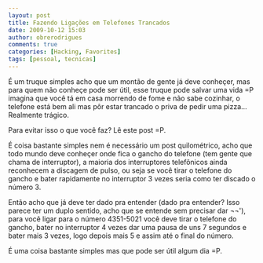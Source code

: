 ```yaml
---
layout: post
title: Fazendo Ligações em Telefones Trancados
date: 2009-10-12 15:03
author: obrerodrigues
comments: true
categories: [Hacking, Favorites]
tags: [pessoal, tecnicas]
---
```

É um truque simples acho que um montão de gente já deve conheçer, mas para quem não conheçe pode ser útil, esse truque pode salvar uma vida =P imagina que você tá em casa morrendo de fome e não sabe cozinhar, o telefone está bem ali mas pôr estar trancado o priva de pedir uma pizza... Realmente trágico.

Para evitar isso o que você faz? Lê este post =P.

É coisa bastante simples nem é necessário um post quilométrico, acho que todo mundo deve conheçer onde fica o gancho do telefone (tem gente que chama de interruptor), a maioria dos interruptores telefônicos ainda reconhecem a discagem de pulso, ou seja se você tirar o telefone do gancho e bater rapidamente no interruptor 3 vezes seria como ter discado o número 3.

Então acho que já deve ter dado pra entender (dado pra entender? Isso parece ter um duplo sentido, acho que se entende sem precisar dar ¬¬'), para você ligar para o número 4351-5021 você deve tirar o telefone do gancho, bater no interruptor 4 vezes dar uma pausa de uns 7 segundos e bater mais 3 vezes, logo depois mais 5 e assim até o final do número.

É uma coisa bastante simples mas que pode ser útil algum dia =P.
